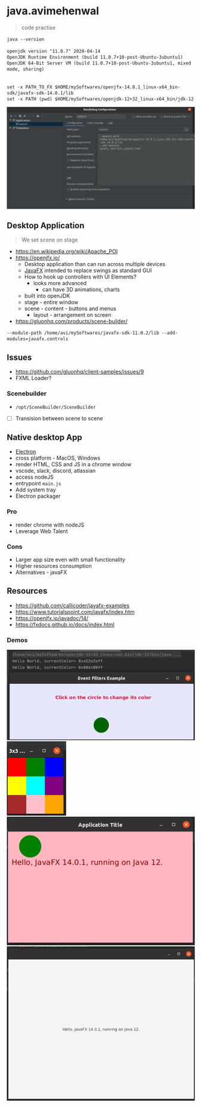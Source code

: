 # java.avimehenwal

> code practise

```
java --version

openjdk version "11.0.7" 2020-04-14
OpenJDK Runtime Environment (build 11.0.7+10-post-Ubuntu-3ubuntu1)
OpenJDK 64-Bit Server VM (build 11.0.7+10-post-Ubuntu-3ubuntu1, mixed mode, sharing)


set -x PATH_TO_FX $HOME/mySoftwares/openjfx-14.0.1_linux-x64_bin-sdk/javafx-sdk-14.0.1/lib
set -x PATH (pwd) $HOME/mySoftwares/openjdk-12+32_linux-x64_bin/jdk-12

```

![IntelliJ Run Configuration](demo/intellij.png)

## Desktop Application

> We set scene on stage

* https://en.wikipedia.org/wiki/Apache_POI
* https://openjfx.io/
  * Desktop application than can run across multiple devices
  * [JavaFX](https://en.wikipedia.org/wiki/JavaFX) intended to replace swings as standard GUI
  * How to hook up controllers with UI Elements?
    * looks more advanced
      * can have 3D animations, charts
  * built into openJDK
  * stage - entire window
  * scene - content - buttons and menus
    * layout - arrangement on screen
* https://gluonhq.com/products/scene-builder/

```
--module-path /home/avi/mySoftwares/javafx-sdk-11.0.2/lib --add-modules=javafx.controls
```

## Issues

* https://github.com/gluonhq/client-samples/issues/9
* FXML Loader?


### Scenebuilder

* `/opt/SceneBuilder/SceneBuilder`
* [ ] Transision between scene to scene


## Native desktop App

* [Electron](https://youtu.be/m3OjWNFREJo)
* cross platform - MacOS, Windows
* render HTML, CSS and JS in a chrome window
* vscode, slack, discord, atlassian
* access nodeJS
* entrypoint `main.js`
* Add system tray
* Electron packager


### Pro

* render chrome with nodeJS
* Leverage Web Talent

### Cons

* Larger app size even with small functionality
* Higher resources consumption
* Alternatives - javaFX

## Resources

* https://github.com/callicoder/javafx-examples
* https://www.tutorialspoint.com/javafx/index.htm
* https://openjfx.io/javadoc/14/
* https://fxdocs.github.io/docs/index.html


### Demos

![demo1](demo/eventListner.png)
![demo2](demo/tileLayout.png)
![demo3](demo/title.png)
![demo4](demo/hello-world.png)